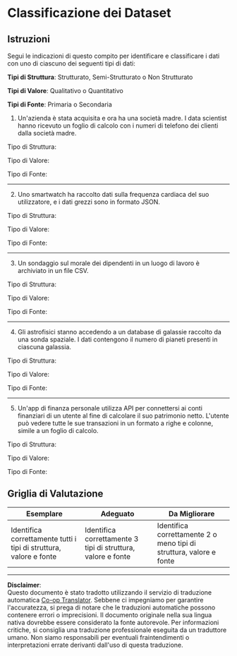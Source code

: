 <!--
CO_OP_TRANSLATOR_METADATA:
{
  "original_hash": "2e5cacb967c1e9dfd07809bfc441a0b4",
  "translation_date": "2025-08-28T11:26:00+00:00",
  "source_file": "1-Introduction/03-defining-data/assignment.md",
  "language_code": "it"
}
-->
# Classificazione dei Dataset

## Istruzioni

Segui le indicazioni di questo compito per identificare e classificare i dati con uno di ciascuno dei seguenti tipi di dati:

**Tipi di Struttura**: Strutturato, Semi-Strutturato o Non Strutturato

**Tipi di Valore**: Qualitativo o Quantitativo 

**Tipi di Fonte**: Primaria o Secondaria

1. Un'azienda è stata acquisita e ora ha una società madre. I data scientist hanno ricevuto un foglio di calcolo con i numeri di telefono dei clienti dalla società madre.

Tipo di Struttura:

Tipo di Valore: 

Tipo di Fonte: 

---

2. Uno smartwatch ha raccolto dati sulla frequenza cardiaca del suo utilizzatore, e i dati grezzi sono in formato JSON.

Tipo di Struttura:

Tipo di Valore: 

Tipo di Fonte: 

---

3. Un sondaggio sul morale dei dipendenti in un luogo di lavoro è archiviato in un file CSV.

Tipo di Struttura:

Tipo di Valore: 

Tipo di Fonte: 

---

4. Gli astrofisici stanno accedendo a un database di galassie raccolto da una sonda spaziale. I dati contengono il numero di pianeti presenti in ciascuna galassia.

Tipo di Struttura:

Tipo di Valore: 

Tipo di Fonte: 

---

5. Un'app di finanza personale utilizza API per connettersi ai conti finanziari di un utente al fine di calcolare il suo patrimonio netto. L'utente può vedere tutte le sue transazioni in un formato a righe e colonne, simile a un foglio di calcolo.

Tipo di Struttura:

Tipo di Valore: 

Tipo di Fonte: 

## Griglia di Valutazione

Esemplare | Adeguato | Da Migliorare
--- | --- | -- |
Identifica correttamente tutti i tipi di struttura, valore e fonte |Identifica correttamente 3 tipi di struttura, valore e fonte|Identifica correttamente 2 o meno tipi di struttura, valore e fonte|

---

**Disclaimer**:  
Questo documento è stato tradotto utilizzando il servizio di traduzione automatica [Co-op Translator](https://github.com/Azure/co-op-translator). Sebbene ci impegniamo per garantire l'accuratezza, si prega di notare che le traduzioni automatiche possono contenere errori o imprecisioni. Il documento originale nella sua lingua nativa dovrebbe essere considerato la fonte autorevole. Per informazioni critiche, si consiglia una traduzione professionale eseguita da un traduttore umano. Non siamo responsabili per eventuali fraintendimenti o interpretazioni errate derivanti dall'uso di questa traduzione.